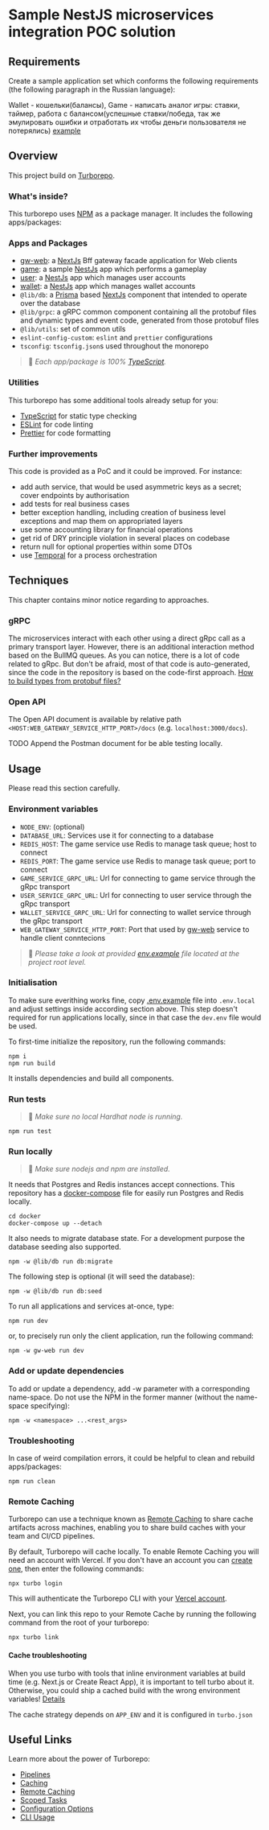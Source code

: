 # Sample NestJS microservices integration POC solution

## Requirements

Create a sample application set which conforms the following requirements (the following paragraph in the Russian language):

Wallet - кошельки(балансы),
Game - написать аналог игры: ставки, таймер, работа с балансом(успешные ставки/победа, так же эмулировать ошибки и отработать их чтобы деньги пользователя не потерялись)
[example](https://ezcash21.casino/classic/main)

## Overview

This project build on [Turborepo](https://turborepo.org/).

### What's inside?

This turborepo uses [NPM](https://www.npmjs.com/) as a package manager. It includes the following apps/packages:

### Apps and Packages

- [gw-web](./apps/gw-web): a [NextJs](https://nextjs.org/) Bff gateway facade application for Web clients
- [game](./apps/game): a sample [NestJs](https://nestjs.com/) app which performs a gameplay
- [user](./apps/user): a [NestJs](https://nestjs.com/) app which manages user accounts
- [wallet](./apps/wallet): a [NestJs](https://nestjs.com/) app which manages wallet accounts
- `@lib/db`: a [Prisma](https://prisma.io/) based [NextJs](https://nextjs.org/) component that intended to operate over the database
- `@lib/grpc`: a gRPC common component containing all the protobuf files and dynamic types and event code, generated from those protobuf files
- `@lib/utils`: set of common utils
- `eslint-config-custom`: `eslint` and `prettier` configurations
- `tsconfig`: `tsconfig.json`s used throughout the monorepo

> 📝 _Each app/package is 100% [TypeScript](https://www.typescriptlang.org/)._

### Utilities

This turborepo has some additional tools already setup for you:

- [TypeScript](https://www.typescriptlang.org/) for static type checking
- [ESLint](https://eslint.org/) for code linting
- [Prettier](https://prettier.io) for code formatting

### Further improvements

This code is provided as a PoC and it could be improved. For instance:

- add auth service, that would be used asymmetric keys as a secret; cover endpoints by authorisation
- add tests for real business cases
- better exception handling, including creation of business level exceptions and map them on appropriated layers
- use some accounting library for financial operations
- get rid of DRY principle violation in several places on codebase
- return null for optional properties within some DTOs
- use [Temporal](https://temporal.io) for a process orchestration

## Techniques

This chapter contains minor notice regarding to approaches.

### gRPС

The microservices interact with each other using a direct gRpc call as a primary transport layer. However, there is an additional interaction method based on the BullMQ queues. As you can notice, there is a lot of code related to gRpc. But don't be afraid, most of that code is auto-generated, since the code in the repository is based on the code-first approach. [How to build types from protobuf files?](./packages/grpc/README.md)

### Open API

The Open API document is available by relative path `<HOST:WEB_GATEWAY_SERVICE_HTTP_PORT>/docs` (e.g. `localhost:3000/docs`).

TODO Append the Postman document for be able testing locally.

## Usage

Please read this section carefully.

### Environment variables

- `NODE_ENV`: (optional)
- `DATABASE_URL`: Services use it for connecting to a database
- `REDIS_HOST`: The game service use Redis to manage task queue; host to connect
- `REDIS_PORT`: The game service use Redis to manage task queue; port to connect
- `GAME_SERVICE_GRPC_URL`: Url for connecting to game service through the gRpc transport
- `USER_SERVICE_GRPC_URL`: Url for connecting to user service through the gRpc transport
- `WALLET_SERVICE_GRPC_URL`: Url for connecting to wallet service through the gRpc transport
- `WEB_GATEWAY_SERVICE_HTTP_PORT`: Port that used by [gw-web](./apps/gw-web/) service to handle client conntecions

> 📝 _Please take a look at provided [env.example](./.env.example) file located at the project root level._

### Initialisation

To make sure everithing works fine, copy [.env.example](./.env.example) file into `.env.local` and adjust settings inside according section above. This step doesn't required for run applications locally, since in that case the `dev.env` file would be used.

To first-time initialize the repository, run the following commands:

```console
npm i
npm run build
```

It installs dependencies and build all components.

### Run tests

> 📝 _Make sure no local Hardhat node is running._

```console
npm run test
```

### Run locally

> 📝 _Make sure nodejs and npm are installed._

It needs that Postgres and Redis instances accept connections. This repository has a [docker-compose](./docker/docker-compose.yaml) file for easily run Postgres and Redis locally.

```console
cd docker
docker-compose up --detach
```

It also needs to migrate database state. For a development purpose the database seeding also supported.

```console
npm -w @lib/db run db:migrate
```

The following step is optional (it will seed the database):

```console
npm -w @lib/db run db:seed
```

To run all applications and services at-once, type:

```console
npm run dev
```

or, to precisely run only the client application, run the following command:

```console
npm -w gw-web run dev
```

### Add or update dependencies

To add or update a dependency, add -w parameter with a corresponding name-space. Do not use the NPM in the former manner (without the name-space specifying):

```console
npm -w <namespace> ...<rest_args>
```

### Troubleshooting

In case of weird compilation errors, it could be helpful to clean and rebuild apps/packages:

```console
npm run clean
```

### Remote Caching

Turborepo can use a technique known as [Remote Caching](https://turborepo.org/docs/features/remote-caching) to share cache artifacts across machines, enabling you to share build caches with your team and CI/CD pipelines.

By default, Turborepo will cache locally. To enable Remote Caching you will need an account with Vercel. If you don't have an account you can [create one](https://vercel.com/signup), then enter the following commands:

```console
npx turbo login
```

This will authenticate the Turborepo CLI with your [Vercel account](https://vercel.com/docs/concepts/personal-accounts/overview).

Next, you can link this repo to your Remote Cache by running the following command from the root of your turborepo:

```console
npx turbo link
```

#### Cache troubleshooting

When you use turbo with tools that inline environment variables at build time (e.g. Next.js or Create React App), it is important to tell turbo about it. Otherwise, you could ship a cached build with the wrong environment variables! [Details](https://turbo.build/repo/docs/core-concepts/caching#altering-caching-based-on-environment-variables)

The cache strategy depends on `APP_ENV` and it is configured in `turbo.json`

## Useful Links

Learn more about the power of Turborepo:

- [Pipelines](https://turborepo.org/docs/features/pipelines)
- [Caching](https://turborepo.org/docs/features/caching)
- [Remote Caching](https://turborepo.org/docs/features/remote-caching)
- [Scoped Tasks](https://turborepo.org/docs/features/scopes)
- [Configuration Options](https://turborepo.org/docs/reference/configuration)
- [CLI Usage](https://turborepo.org/docs/reference/command-line-reference)
